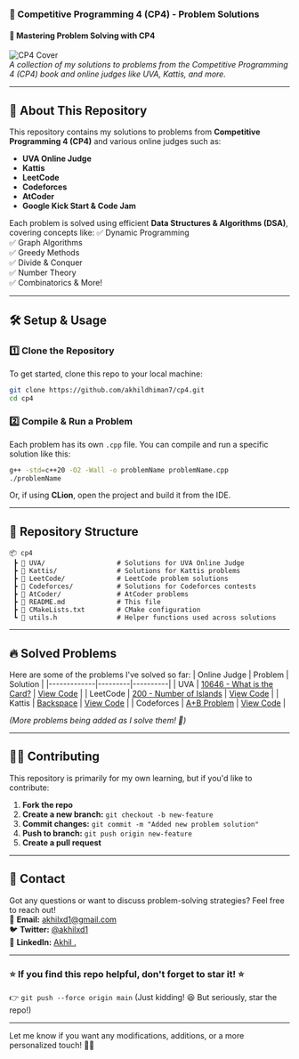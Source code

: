
### **📌 Competitive Programming 4 (CP4) - Problem Solutions**
#### **🚀 Mastering Problem Solving with CP4**
![CP4 Cover](https://upload.wikimedia.org/wikipedia/commons/thumb/2/2f/Programming.svg/512px-Programming.svg.png)  
*A collection of my solutions to problems from the Competitive Programming 4 (CP4) book and online judges like UVA, Kattis, and more.*

---

## **📖 About This Repository**
This repository contains my solutions to problems from **Competitive Programming 4 (CP4)** and various online judges such as:
- **UVA Online Judge**
- **Kattis**
- **LeetCode**
- **Codeforces**
- **AtCoder**
- **Google Kick Start & Code Jam**

Each problem is solved using efficient **Data Structures & Algorithms (DSA)**, covering concepts like:
✅ Dynamic Programming  
✅ Graph Algorithms  
✅ Greedy Methods  
✅ Divide & Conquer  
✅ Number Theory  
✅ Combinatorics & More!

---

## **🛠️ Setup & Usage**
### **1️⃣ Clone the Repository**
To get started, clone this repo to your local machine:
```bash
git clone https://github.com/akhildhiman7/cp4.git
cd cp4
```

### **2️⃣ Compile & Run a Problem**
Each problem has its own `.cpp` file. You can compile and run a specific solution like this:
```bash
g++ -std=c++20 -O2 -Wall -o problemName problemName.cpp
./problemName
```
Or, if using **CLion**, open the project and build it from the IDE.

---

## **📂 Repository Structure**
```
📦 cp4
 ┣ 📂 UVA/                  # Solutions for UVA Online Judge
 ┣ 📂 Kattis/               # Solutions for Kattis problems
 ┣ 📂 LeetCode/             # LeetCode problem solutions
 ┣ 📂 Codeforces/           # Solutions for Codeforces contests
 ┣ 📂 AtCoder/              # AtCoder problems
 ┣ 📜 README.md             # This file
 ┣ 📜 CMakeLists.txt        # CMake configuration
 ┗ 📜 utils.h               # Helper functions used across solutions
```
  
---

## **🔥 Solved Problems**
Here are some of the problems I've solved so far:
| Online Judge | Problem | Solution |
|-------------|---------|----------|
| UVA | [10646 - What is the Card?](https://onlinejudge.org/index.php?option=com_onlinejudge&Itemid=8&category=316&page=show_problem&problem=1587) | [View Code](./UVA/UVA10646.cpp) |
| LeetCode | [200 - Number of Islands](https://leetcode.com/problems/number-of-islands/) | [View Code](./LeetCode/NumberOfIslands.cpp) |
| Kattis | [Backspace](https://open.kattis.com/problems/backspace) | [View Code](./Kattis/Backspace.cpp) |
| Codeforces | [A+B Problem](https://codeforces.com/problemset/problem/1/A) | [View Code](./Codeforces/APLUSB.cpp) |

*(More problems being added as I solve them! 🚀)*

---

## **🧑‍💻 Contributing**
This repository is primarily for my own learning, but if you'd like to contribute:
1. **Fork the repo**
2. **Create a new branch:** `git checkout -b new-feature`
3. **Commit changes:** `git commit -m "Added new problem solution"`
4. **Push to branch:** `git push origin new-feature`
5. **Create a pull request**

---

## **📩 Contact**
Got any questions or want to discuss problem-solving strategies? Feel free to reach out!  
📧 **Email:** akhilxd1@gmail.com  
🐦 **Twitter:** [@akhilxd1](https://twitter.com/akhilxd1)  
💼 **LinkedIn:** [Akhil .](https://linkedin.com/in/akhildhiman)

---
### **⭐ If you find this repo helpful, don't forget to star it! ⭐**
👉 `git push --force origin main` (Just kidding! 😆 But seriously, star the repo!)

---

Let me know if you want any modifications, additions, or a more personalized touch! 🚀🔥